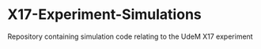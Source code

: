 # X17-Experiment-Simulations
Repository containing simulation code relating to the UdeM X17 experiment
